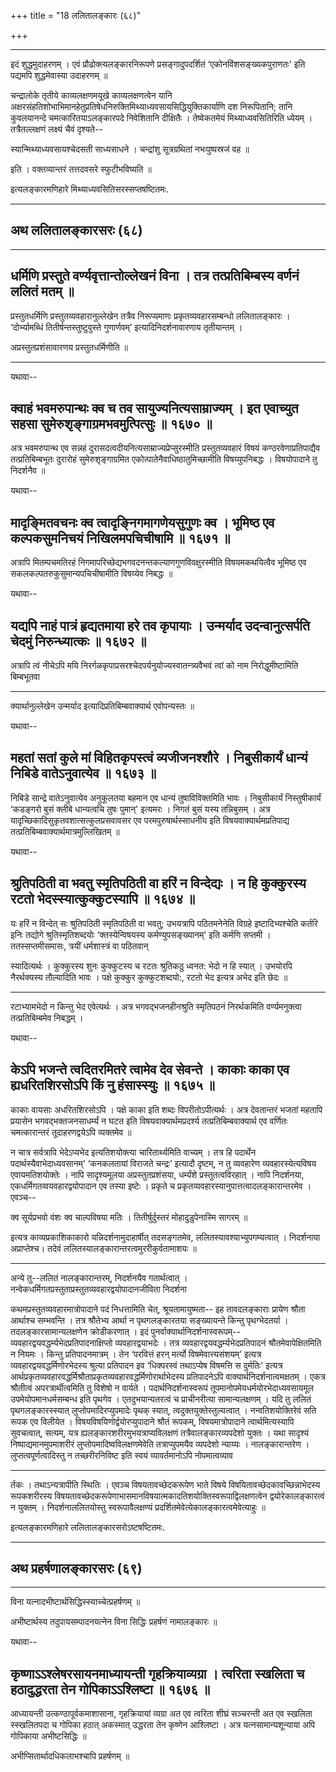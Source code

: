 +++
title = "18 ललितालङ्कारः (६८)"

+++


------------------------------------------------------------------------

इदं शुद्धमुदाहरणम् । एवं प्रौढोक्त्यलङ्कारनिरूपणे प्रसङ्गादुपदर्शितं
‘एकोनविंशसङ्ख्यकपुराणतः' इति पद्यमपि शुद्धमेवास्या उदाहरणम् ॥

चन्द्रालोके तृतीये काव्यलक्षणमयूखे काव्यलक्षणत्वेन यानि
अक्षरसंहतिशोभाभिमानहेतुप्रतिषेधनिरुक्तिमिथ्याध्यवसायसिद्धियुक्तिकार्याणि
दश निरूपितानि; तानि कुवलयानन्दे चमत्कारितयाऽलङ्कारपदे निवेशितानि
दीक्षितैः । तेष्वेकतमेयं मिथ्याध्यवसितिरिति ध्येयम् । तत्रैतल्लक्षणं
लक्ष्यं चैवं दृश्यते--

स्यान्मिथ्याध्यवसायश्चेदसती साध्यसाधने ।
चन्द्रांशु सूत्रग्रथितां नभःपुष्पस्रजं वह ॥

इति । वक्तव्यान्तरं तत्तदवसरे स्फुटीभविष्यति ॥

इत्यलङ्कारमणिहारे मिथ्याध्यवसितिसरस्सप्तषष्टितमः.

------------------------------------------------------------------------



## अथ ललितालङ्कारसरः (६८)

------------------------------------------------------------------------





## धर्मिणि प्रस्तुते वर्ण्यवृत्तान्तोल्लेखनं विना । तत्र तत्प्रतिबिम्बस्य वर्णनं ललितं मतम् ॥

प्रस्तुतधर्मिणि प्रस्तुतव्यवहारानुल्लेखेन तत्रैव निरूप्यमाणः
प्रकृतव्यवहारसम्बन्धो ललितालङ्कारः । ‘दोर्भ्यामब्धिं
तितीर्षन्तस्तुष्टुवुस्ते गुणार्णवम्’ इत्यादिनिदर्शनावारणाय तृतीयान्तम् ।

अप्रस्तुतप्रशंसावारणय प्रस्तुतधर्मिणीति ॥

------------------------------------------------------------------------

यथावा--



## क्वाहं भवमरुपान्थः क्व च तव सायुज्यनित्यसाम्राज्यम् । इत एवाच्युत सहसा सुमेरुशृङ्गाग्रमभवमुत्पित्सुः ॥ १६७० ॥

अत्र भवमरुपान्थ एव सन्नहं दुरासदत्वदीयनित्यसाम्राज्यप्रेप्सुरस्मीति
प्रस्तुतव्यवहारं विषयं कण्ठरवेणाप्रतिपाद्यैव तत्प्रतिबिम्बभूतः दुरारोहं
सुमेरुशृङ्गाग्रमित एकोत्पातेनैवाधिष्ठातुमिच्छामीति विषय्युपनिबद्धः ।
विषयोपादाने तु निदर्शनैव ॥

यथावा--



## मादृङ्मितवचनः क्व त्वादृङ्निगमागणेयसुगुणः क्व । भूमिष्ठ एव कल्पकसुमनिचयं निखिलमपचिचीषामि ॥ १६७१ ॥

अत्रापि मितम्पचमतिरहं निगमापरिच्छेद्यभगवदनन्तकल्याणगुणविवक्षुरस्मीति
विषयमकथयित्वैव भूमिष्ठ एव सकलकल्पतरुकुसुमान्यपचिचीषामीति विषय्येव
निबद्धः ॥

यथावा--



## यद्यपि नाहं पात्रं हृद्यतमाया हरे तव कृपायाः । उन्मर्याद उदन्वानुत्सर्पति चेदमुं निरुन्ध्यात्कः ॥ १६७२ ॥

अत्रापि त्वं नीचेऽपि मयि
निरर्गळकृपाप्रसरश्चेदपर्यनुयोज्यस्वातन्त्र्यवैभवं त्वां को नाम
निरोद्धुमीष्टामिति बिम्बभूतवा

------------------------------------------------------------------------

क्यार्थानुल्लेखेन उन्मर्याद इत्यादिप्रतिबिम्बवाक्यार्थ एवोपन्यस्तः ॥

यथावा--



## महतां सतां कुले मां विहितकृपस्त्वं व्यजीजनश्शौरे । निबुसीकार्यं धान्यं निबिडे वातेऽनुवात्येव ॥ १६७३ ॥

निबिडे सान्द्रे वातेऽनुवात्येव अनुकूलतया बहमान एव धान्यं
तुषाविविक्तमिति भावः । निबुसीकार्यं निस्तुषीकार्यं ‘कडङ्गरो बुसं क्लीबे
धान्यत्वचि तुषः पुमान्' इत्यमरः । निगतं बुसं यस्य तन्निबुसम् । अत्र
यादृच्छिकादिसुकृतवशात्सत्कुलप्रसवावसर एव परमपुरुषार्थस्साधनीय इति
विषयवाक्यार्थमप्रतिपाद्य तत्प्रतिबिम्बवाक्यार्थमात्रमुल्लिखितम् ॥

यथावा--



## श्रुतिपठिती वा भवतु स्मृतिपठिती वा हरिं न विन्देद्यः । न हि कुक्कुरस्य रटतो भेदस्स्यात्कुक्कुटस्यापि ॥ १६७४ ॥

यः हरिं न विन्देत् सः श्रुतिपठिती स्मृतिपठिती वा भवतु; उभयत्रापि
पठितमनेनेति विग्रहे इष्टादिभ्यश्चेति कर्तरि इनिः तद्योगे
श्रुतिस्मृतिशब्दयोः ‘क्तस्येन्विषयस्य कर्मण्युपसङ्ख्यानम्' इति कर्मणि
सप्तमी । ततस्सप्तमीसमासः, त्रयीं धर्मशास्त्रं वा पठितवान्

स्यादित्यर्थः । कुक्कुरस्य शुनः कुक्कुटस्य च रटतः श्रुतिकठु ध्वनत: भेदो
न हि स्यात् । उभयोरपि नैरर्थक्यस्य तौल्यादिति भावः । पक्षे कुक्कुर
कुक्कुटशब्दयो:, रटतो भेद इत्यत्र अभेद इति छेदः ॥

------------------------------------------------------------------------

रटाभ्यामभेदो न किन्तु भेद एवेत्यर्थः । अत्र भगवद्भजनहीनश्रुति स्मृतिपठनं
निरर्थकमिति वर्ण्यमनुक्त्वा तत्प्रतिबिम्बमेव निबद्धम् ।

यथावा--



## केऽपि भजन्ते त्वदितरमितरे त्वामेव देव सेवन्ते । काकाः काका एव ह्यधरितशिरसोऽपि किं नु हंसास्स्युः ॥ १६७५ ॥

काकाः वायसाः अधरितशिरसोऽपि । पक्षे काका इति शब्दः विपरीतोऽपीत्यर्थः ।
अत्र देवतान्तरं भजतां महतापि प्रयासेन भगवद्भक्तजनसाधर्म्यं न घटत इति
विषयवाक्यार्थमप्रदर्श्य तत्प्रतिबिम्बवाक्यार्थ एव वर्णितः चमत्कारान्तरं
तूदाहरणद्वयेऽपि व्यक्तमेव ॥

न चात्र सर्वत्रापि भेदेऽप्यभेद इत्यतिशयोक्त्या चारितार्थ्यमिति वाच्यम्
। तत्र हि पदार्थेन पदार्थस्यैवाभेदाध्यवसानम्' ‘कनकलतायां विराजते
चन्द्रः’ इत्यादौ दृष्टम्, न तु व्यवहारेण व्यवहारस्येत्यविषय
एवायमतिशयोक्तेः । नापि सादृश्यमूलया अप्रस्तुतप्रशंसया, धर्म्यंशे
प्रस्तुतत्वविरहात् । नापि निदर्शनया, एकधर्मिगतव्वयवहारद्वयोपादान एव
तस्या इष्टेः । प्रकृते च प्रकृतव्यवहारस्यानुपात्तत्वादलङ्कारान्तरमेव ।
एवञ्च--

क्व सूर्यप्रभवो वंशः क्व चाल्पविषया मतिः ।
तितीर्षुर्दुस्तरं मोहादुडुपेनास्मि सागरम् ॥

इत्यत्र काव्यप्रकाशिकाकारो यन्निदर्शनामुदाहार्षीत् तदसङ्गतमेव,
ललितस्यावश्याभ्युपगम्यत्वात् । निदर्शनाया अप्राप्तेश्च। तदेवं
ललितस्यालङ्कारान्तरत्वमुररीकुर्वतामाशयः ॥

------------------------------------------------------------------------

अन्ये तु--ललितं नालङ्कारान्तरम्, निदर्शनयैव गतार्थत्वात् ।
नन्वेकधर्मिगतप्रस्तुताप्रस्तुतव्यवहारद्वयोपादानजीविता निदर्शना

कथमप्रस्तुतव्यवहारमात्रोपादाने पदं निधत्तामिति चेत्, श्रूयतामायुष्मता--
इह तावदलङ्काराः प्रायेण श्रौता आर्थाश्च सम्भवन्ति । तत्र श्रौतेभ्य आर्था न
पृथगलङ्कारतया सङ्ख्यायन्ते किन्तु पृथग्भेदतर्या । तदलङ्कारसामान्यलक्षणेन
क्रोडीकरणात् । इदं पुनर्वाक्यार्थानिदर्शनास्वरूपम्--
व्यवहारद्वयवद्धर्म्यभेदप्रतिपादनाक्षिप्तो व्यवहारद्वयाभदेः । तत्र
व्यवहारद्वयवद्धर्म्यभेदप्रतिपादनं श्रौतमेवापेक्षितमिति न नियमः । किन्तु
प्रतिपादनमात्रम् । तेन ‘परवित्तं हरन् मर्त्यो विषमेवात्त्यसंशयम्’
इत्यत्र व्यवहारद्वयवद्धर्मिणोरभेदस्य श्रुत्या प्रतिपादन इव ‘धिक्परस्वं
तथाऽप्येष विषमत्ति स दुर्मतिः' इत्यत्र
आर्थप्रकृतव्यवहारवद्धर्मिश्रौताप्रकृतव्यवहारवद्धर्मिणोरार्थाभेदस्य
प्रतिपादनेऽपि वाक्यार्थनिदर्शनात्वमक्षतम् । एकत्र श्रौतीत्वं
अपरत्रार्थीत्वमिति तु विशेषो न वार्यते । पदार्थनिदर्शनास्वरूपं
तूपमानोपमेयधर्मयोरभेदाध्यवसायमूल उपमेयोपमानधर्मसम्बन्ध इति पृथगेव ।
एतदुभयान्यतरत्वं च प्राचीनरीत्या सामान्यलक्षणम् । यदि तु ललितं
पृथगलङ्कारस्स्यात् लुप्तोपमादिरप्युपमादेः पृथक् स्यात्,
त्वदुक्तयुक्तेस्तुल्यत्वात् । नन्वतिशयोक्तिरेवं सति रूपक एव विलीयेत ।
विषयविषयिणोर्द्वयोरप्युपादाने श्रौतं रूपकम्, विषयमात्रोपादाने
त्वार्थमित्यस्यापि सुवचत्वात्, सत्यम्, यत्र
ह्यलङ्कारशरीरमुभयत्राप्यविलक्षणं तत्रैवालङ्कारव्यपदेशो युक्तः । यथा
सादृश्यं निष्पाद्यमानमुपमाशरीरं लुप्तोपमादिष्वविलक्षणमेवेति
तत्राप्युपमयैव व्यपदेशो न्याय्यः । नालङ्कारान्तरेण ।
लुप्तत्वपूर्णत्वादिस्तु न तच्छरीरनिविष्ट इति स्वयं व्यावर्तमानोऽपि
नोपमात्वव्याव

------------------------------------------------------------------------

र्तकः । तथाऽन्यत्रापीति स्थितिः । एवञ्च विषयतावच्छेदकरूपेण भाते विषये
विषयितावच्छेदकावच्छिन्नाभेदस्य रूपकशरीरस्य
विषयतावच्छेदकरूपेणाभासमानविषयात्मकादतिशयोक्तिस्वरूपाद्विलक्षणत्वेन
द्वयोरेकालङ्कारत्वं न युक्तम् । निदर्शनाललितयोस्तु स्वरूपावैलक्षण्यं
प्रदर्शितमेवेत्येकालङ्कारत्वमेवेत्याहुः ॥

इत्यलङ्कारमणिहारे ललितालङ्कारसरोऽष्टषष्टितमः.

------------------------------------------------------------------------



## अथ प्रहर्षणालङ्कारसरः (६९)

------------------------------------------------------------------------





विना यत्नादभीष्टार्थसिद्धिस्स्याच्चेत्प्रहर्षणम् ॥

अभीष्टार्थस्य तदुपायसम्पादनयत्नेन विना सिद्धिः प्रहर्षणं नामालङ्कारः ॥

यथावा--



## कृष्णाऽऽश्लेषरसायनमाध्यायन्ती गृहक्रियाव्यग्रा । त्वरिता स्खलिता च हठादुद्धरता तेन गोपिकाऽऽश्लिष्टा ॥ १६७६ ॥

आध्यायन्ती उत्कण्ठापूर्वकमाशासाना, गृहक्रियायां व्यग्रा अत एव त्वरिता
शीघ्रं सञ्चरन्ती अत एव स्खलिता स्स्खलितपदा च गोपिका हठात् अकस्मात्
उद्धरता तेन कृष्णेन आश्लिष्टा । अत्र यत्नसामान्यशून्याया अपि गोपिकाया
अभीष्टसिद्धिः ॥



अभीप्सितार्थादधिकलाभश्चापि प्रहर्षणम् ॥

